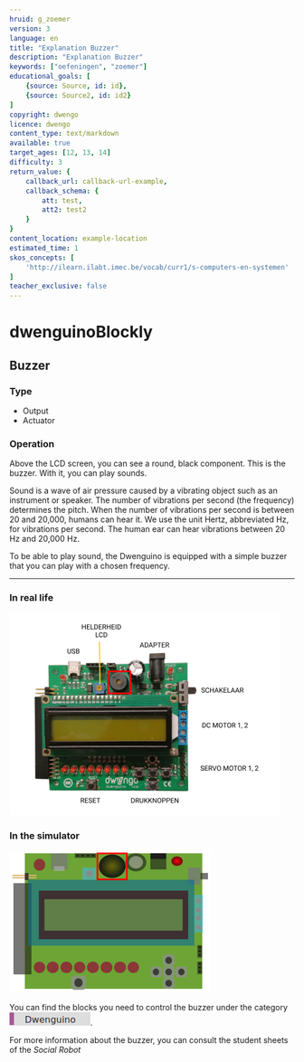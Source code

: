 ```yaml
---
hruid: g_zoemer
version: 3
language: en
title: "Explanation Buzzer"
description: "Explanation Buzzer"
keywords: ["oefeningen", "zoemer"]
educational_goals: [
    {source: Source, id: id}, 
    {source: Source2, id: id2}
]
copyright: dwengo
licence: dwengo
content_type: text/markdown
available: true
target_ages: [12, 13, 14]
difficulty: 3
return_value: {
    callback_url: callback-url-example,
    callback_schema: {
        att: test,
        att2: test2
    }
}
content_location: example-location
estimated_time: 1
skos_concepts: [
    'http://ilearn.ilabt.imec.be/vocab/curr1/s-computers-en-systemen'
]
teacher_exclusive: false
---
```

# dwenguinoBlockly
## Buzzer

### Type
- Output
- Actuator

### Operation
Above the LCD screen, you can see a round, black component. This is the buzzer. With it, you can play sounds.

Sound is a wave of air pressure caused by a vibrating object such as an instrument or speaker. The number of vibrations per second (the frequency) determines the pitch. When the number of vibrations per second is between 20 and 20,000, humans can hear it. We use the unit Hertz, abbreviated Hz, for vibrations per second. The human ear can hear vibrations between 20 Hz and 20,000 Hz.

To be able to play sound, the Dwenguino is equipped with a simple buzzer that you can play with a chosen frequency.

***

### In real life

![](embed/zoemer.png "Buzzer")

### In the simulator

![](embed/buzzer_on_board.png "Buzzer")

You can find the blocks you need to control the buzzer under the category ![](embed/cat_dwenguino.png "Dwenguino category").

<div class="alert alert-box alert-success">
For more information about the buzzer, you can consult the student sheets of the <em>Social Robot</em>
</div>